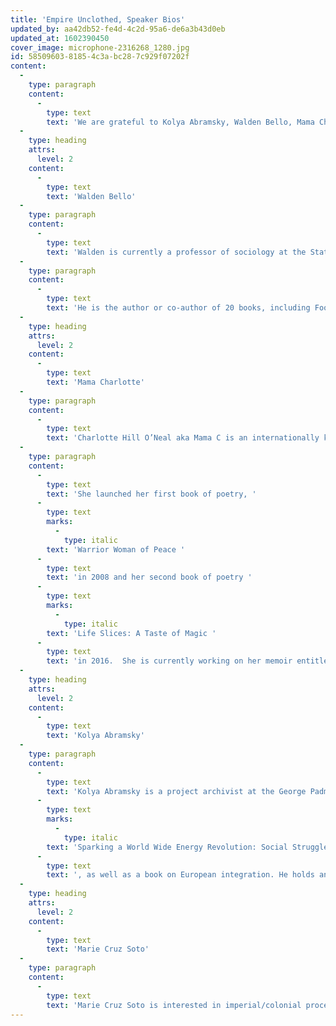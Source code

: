 ```yaml
---
title: 'Empire Unclothed, Speaker Bios'
updated_by: aa42db52-fe4d-4c2d-95a6-de6a3b43d0eb
updated_at: 1602390450
cover_image: microphone-2316268_1280.jpg
id: 58509603-8185-4c3a-bc28-7c929f07202f
content:
  -
    type: paragraph
    content:
      -
        type: text
        text: 'We are grateful to Kolya Abramsky, Walden Bello, Mama Charlotte, and Marie Cruz Soto who are joining the Movements of Movements Conversations to address the US elections and their implications for humanity and Mother Earth.'
  -
    type: heading
    attrs:
      level: 2
    content:
      -
        type: text
        text: 'Walden Bello'
  -
    type: paragraph
    content:
      -
        type: text
        text: 'Walden is currently a professor of sociology at the State University of New York at Binghamton and senior research fellow at the Center for Southeast Asian Studies of Kyoto University in Japan. He served as a member of the House of Representatives of the Philippines from 2009 to 2015, during which he was chairman of the Committee on Overseas Workers Affairs. His resignation from the House in 2015 in protest at the policies of the Aquino administration is the only instance of a resignation on principle in the history of the Congress of the Philippines.'
  -
    type: paragraph
    content:
      -
        type: text
        text: 'He is the author or co-author of 20 books, including Food Wars (London: Verso, 2009), Capitalism’s Last Stand? (London: Zed, 2013), Dragons in Distress: Asia’s Miracle Economies in Crisis (London: Penguin, 1990), and Development Debacle: the World Bank in the Philippines (San Francisco: Institute for Food and Development Policy, 1982).'
  -
    type: heading
    attrs:
      level: 2
    content:
      -
        type: text
        text: 'Mama Charlotte'
  -
    type: paragraph
    content:
      -
        type: text
        text: 'Charlotte Hill O’Neal aka Mama C is an internationally known writer/poet, visual artist, musician,  priestess, film maker and long time community activist of more than three decades of experience. She was born in Kansas City, KS in 1951 and has lived in Africa  since 1970. She is the mother of two children, co-founder and Programs Director of the United African Alliance Community Center UAACC located outside of Arusha, Tanzania. Mama C''s music is by the jazz, blues and gospel for which Kansas City is famous.  She notes that, “As a member of the Black Panther Party I was taught the importance of building international solidarity among all people while honoring my Ancestral roots. That philosophy has never changed and many of my poems and songs reflect this burning desire and mission to spread peace, love and unity through my art”, Mama C reflects.'
  -
    type: paragraph
    content:
      -
        type: text
        text: 'She launched her first book of poetry, '
      -
        type: text
        marks:
          -
            type: italic
        text: 'Warrior Woman of Peace '
      -
        type: text
        text: 'in 2008 and her second book of poetry '
      -
        type: text
        marks:
          -
            type: italic
        text: 'Life Slices: A Taste of Magic '
      -
        type: text
        text: 'in 2016.  She is currently working on her memoir entitled "Hard Head."'
  -
    type: heading
    attrs:
      level: 2
    content:
      -
        type: text
        text: 'Kolya Abramsky'
  -
    type: paragraph
    content:
      -
        type: text
        text: 'Kolya Abramsky is a project archivist at the George Padmore Institute archive in London, where he is responsible for cataloging the John La Rose’s personal archive relating to the Oilfields Workers’ Trade Union of Trinidad and Tobago.  He is a member of the International Council on Archives and of the Archives and Records Association. He spent more than 15 years as a researcher, organizer, and educator on different social, political, and economic aspects of the global energy sector.  Formerly, he was the International Energy Officer for the National Union of Metalworkers of South Africa; coordinator of the World Wind Energy Institute, based in Denmark; a Visiting International Scholar and Winner of the Manfred-Heindler Award for Energy and Climate Change Research at the Institute of Advanced Studies in Science, Technology and Society in Graz, Austria. Together with the NGO Focus on the Global South, he produced the website Understanding China’s Energy Landscape: Achievements, Challenges and Conflicts - Past, Present, Future. He has edited the book: '
      -
        type: text
        marks:
          -
            type: italic
        text: 'Sparking a World Wide Energy Revolution: Social Struggles in the Transition to a Post-Petrol World'
      -
        type: text
        text: ', as well as a book on European integration. He holds an MA in Archives and Records Management from the Department of Information Studies University College London, and an MA in Historical Sociology from the State University of New York, Binghamton.'
  -
    type: heading
    attrs:
      level: 2
    content:
      -
        type: text
        text: 'Marie Cruz Soto'
  -
    type: paragraph
    content:
      -
        type: text
        text: 'Marie Cruz Soto is interested in imperial/colonial processes of becoming (i.e., in the creation and naturalization of coloniality), and in those struggles to un-become upon which survival sometimes hinges (i.e., in the imagining of a different world). She is particularly interested in the island of Vieques, Puerto Rico, and in how militarized colonialism has shaped the makings of the Viequense community. Her work explores how the long history of violent displacements and dispossessions in the island has ensured a vulnerable and unruly population. Her work consequently engages with the violence of militarized colonialism and with the proposals of anti-colonial and anti-militarism struggles. Cruz Soto is also a peace activist who has participated in Viequense community initiatives, in the organization New York Solidarity with Vieques and in transnational networks of solidarity against US military bases. As part of this work, she has, for example, given public lectures and participated as a petitioner in the United Nations Decolonization Hearings on Puerto Rico. At Gallatin, she teaches courses that delve into feminist and anti-colonial epistemologies, into the workings of the US Empire, into struggles to narrate the past and claim places, and into the formation of communities and the edification and transgression of boundaries.'
---
```

